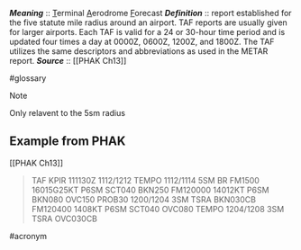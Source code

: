 ***Meaning*** :: <u>T</u>erminal <u>A</u>erodrome <u>F</u>orecast
***Definition***    :: report established for the five statute mile radius around an airport. TAF reports are usually given for larger airports. Each TAF is valid for a 24 or 30-hour time period and is updated four times a day at 0000Z, 0600Z, 1200Z, and 1800Z. The TAF utilizes the same descriptors and abbreviations as used in the METAR report.
***Source***         :: [[PHAK Ch13]]

#glossary
> [!note]
> Only relavent to the 5sm radius

## Example from PHAK
[[PHAK Ch13]]
> TAF 
> KPIR 111130Z 1112/1212 
> TEMPO 1112/1114 5SM BR 
> FM1500 16015G25KT P6SM SCT040 BKN250 
> FM120000 14012KT P6SM BKN080 OVC150 PROB30 1200/1204 3SM TSRA BKN030CB 
> FM120400 1408KT P6SM SCT040 OVC080 
> TEMPO 1204/1208 3SM TSRA OVC030CB

#acronym